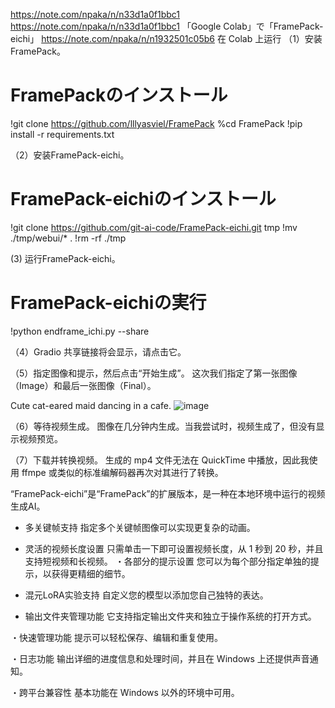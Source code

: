 
https://note.com/npaka/n/n33d1a0f1bbc1
https://note.com/npaka/n/n33d1a0f1bbc1
「Google Colab」で「FramePack-eichi」 
https://note.com/npaka/n/n1932501c05b6
在 Colab 上运行
（1）安装FramePack。
# FramePackのインストール
!git clone https://github.com/lllyasviel/FramePack
%cd FramePack
!pip install -r requirements.txt

（2）安装FramePack-eichi。
# FramePack-eichiのインストール
!git clone https://github.com/git-ai-code/FramePack-eichi.git tmp
!mv ./tmp/webui/* .
!rm -rf ./tmp

(3) 运行FramePack-eichi。
# FramePack-eichiの実行
!python endframe_ichi.py --share

（4）Gradio 共享链接将会显示，请点击它。

（5）指定图像和提示，然后点击“开始生成”。
这次我们指定了第一张图像（Image）和最后一张图像（Final）。

Cute cat-eared maid dancing in a cafe.
![image](https://github.com/user-attachments/assets/0e1d8025-2949-430b-97cd-db450d34f580)


（6）等待视频生成。
图像在几分钟内生成。当我尝试时，视频生成了，但没有显示视频预览。


（7）下载并转换视频。
生成的 mp4 文件无法在 QuickTime 中播放，因此我使用 ffmpe 或类似的标准编解码器再次对其进行了转换。





“FramePack-eichi”是“FramePack”的扩展版本，是一种在本地环境中运行的视频生成AI。
- 多关键帧支持
指定多个关键帧图像可以实现更复杂的动画。
- 灵活的视频长度设置
只需单击一下即可设置视频长度，从 1 秒到 20 秒，并且支持短视频和长视频。
・各部分的提示设置
您可以为每个部分指定单独的提示，以获得更精细的细节。
- 混元LoRA实验支持
​自定义您的模型以添加您自己独特的表达。

- 输出文件夹管理功能
它支持指定输出文件夹和独立于操作系统的打开方式。

・快速管理功能
​提示可以轻松保存、编辑和重复使用。

・日志功能
输出详细的进度信息和处理时间，并且在 Windows 上还提供声音通知。

・跨平台兼容性
基本功能在 Windows 以外的环境中可用。


